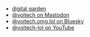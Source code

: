 
- <a href="https://voitech.lol/" rel="me" target="_blank">digital garden</a>
- <a href="https://social.lol/@voitech" rel="me" target="_blank">@voitech on Mastodon</a>
- <a href="https://bsky.app/profile/voitech.omg.lol" rel="me" target="_blank">@voitech.omg.lol on Bluesky</a>
- <a href="https://www.youtube.com/@voitech-lol" rel="me" target="_blank">@voitech-lol on YouTube</a>
